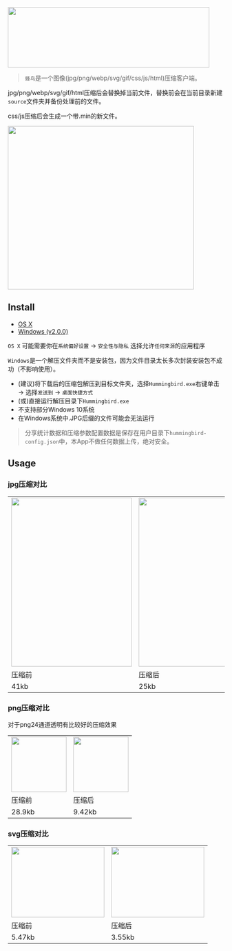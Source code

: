 <img src="https://raw.githubusercontent.com/stormtea123/hummingbird/master/demo/logo.png" alt="" width="468" height="140">

> `蜂鸟`是一个图像(jpg/png/webp/svg/gif/css/js/html)压缩客户端。

jpg/png/webp/svg/gif/html压缩后会替换掉当前文件，替换前会在当前目录新建`source`文件夹并备份处理前的文件。

css/js压缩后会生成一个带.min的新文件。

<img src="https://raw.githubusercontent.com/stormtea123/hummingbird/master/demo/demo.png" alt="" width="432" height="379">

## Install

* <a href="http://pan.baidu.com/s/1o8KQOwa">OS X</a>
* <a href="https://pan.baidu.com/s/1mioNiys">Windows (v2.0.0)</a>

`OS X` 可能需要你在`系统偏好设置` → `安全性与隐私` 选择允许`任何来源`的应用程序

`Windows`是一个解压文件夹而不是安装包，因为文件目录太长多次封装安装包不成功（不影响使用）。

* (建议)将下载后的压缩包解压到目标文件夹，选择`Hummingbird.exe`右键单击 → 选择`发送到` → `桌面快捷方式`
* (或)直接运行解压目录下`Hummingbird.exe`
* 不支持部分Windows 10系统
* 在Windows系统中.JPG后缀的文件可能会无法运行

> 分享统计数据和压缩参数配置数据是保存在用户目录下`hummingbird-config.json`中，本App不做任何数据上传，绝对安全。

## Usage

### jpg压缩对比

<table>
    <tbody>
        <tr>
            <td><img src="https://raw.githubusercontent.com/stormtea123/hummingbird/master/demo/jpg-before.jpg" alt="" width="280" height="392"></td>
            <td><img src="https://raw.githubusercontent.com/stormtea123/hummingbird/master/demo/jpg-after.jpg" alt="" width="280" height="392"></td>
        </tr>
        <tr>
            <td>压缩前</td>
            <td>压缩后</td>
        </tr>
        <tr>
            <td>41kb</td>
            <td>25kb</td>
        </tr>
    </tbody>
</table>

### png压缩对比

对于png24通道透明有比较好的压缩效果

<table>
    <tbody>
        <tr>
            <td><img src="https://raw.githubusercontent.com/stormtea123/hummingbird/master/demo/png-before.png" alt="" width="128" height="128"></td>
            <td><img src="https://raw.githubusercontent.com/stormtea123/hummingbird/master/demo/png-after.png" alt="" width="128" height="128"></td>
        </tr>
        <tr>
            <td>压缩前</td>
            <td>压缩后</td>
        </tr>
        <tr>
            <td>28.9kb</td>
            <td>9.42kb</td>
        </tr>
    </tbody>
</table>

### svg压缩对比

<table>
    <tbody>
        <tr>
            <td><img src="https://cdn.rawgit.com/stormtea123/hummingbird/master/demo/svg-before.svg" alt="" width="216" height="164"></td>
            <td><img src="https://cdn.rawgit.com/stormtea123/hummingbird/master/demo/svg-after.svg" alt="" width="216" height="164"></td>
        </tr>
        <tr>
            <td>压缩前</td>
            <td>压缩后</td>
        </tr>
        <tr>
            <td>5.47kb</td>
            <td>3.55kb</td>
        </tr>
    </tbody>
</table>


